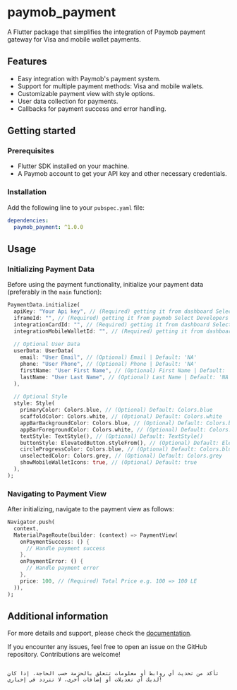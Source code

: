 
<!--
This README describes the package. If you publish this package to pub.dev,
this README's contents appear on the landing page for your package.

For information about how to write a good package README, see the guide for
[writing package pages](https://dart.dev/tools/pub/writing-package-pages).

For general information about developing packages, see the Dart guide for
[creating packages](https://dart.dev/guides/libraries/create-packages)
and the Flutter guide for
[developing packages and plugins](https://flutter.dev/to/develop-packages).
-->

# paymob_payment

A Flutter package that simplifies the integration of Paymob payment gateway for Visa and mobile wallet payments.

## Features

- Easy integration with Paymob's payment system.
- Support for multiple payment methods: Visa and mobile wallets.
- Customizable payment view with style options.
- User data collection for payments.
- Callbacks for payment success and error handling.

## Getting started

### Prerequisites

- Flutter SDK installed on your machine.
- A Paymob account to get your API key and other necessary credentials.

### Installation

Add the following line to your `pubspec.yaml` file:

```yaml
dependencies:
  paymob_payment: ^1.0.0  
```

## Usage

### Initializing Payment Data

Before using the payment functionality, initialize your payment data (preferably in the `main` function):

```dart
PaymentData.initialize(
  apiKey: "Your Api key", // (Required) getting it from dashboard Select Settings -> Account Info -> API Key
  iframeId: "", // (Required) getting it from paymob Select Developers -> iframes
  integrationCardId: "", // (Required) getting it from dashboard Select Developers -> Payment Integrations -> Online Card ID
  integrationMobileWalletId: "", // (Required) getting it from dashboard Select Developers -> Payment Integrations -> Mobile Wallet ID
  
  // Optional User Data
  userData: UserData(
    email: "User Email", // (Optional) Email | Default: 'NA'
    phone: "User Phone", // (Optional) Phone | Default: 'NA'
    firstName: "User First Name", // (Optional) First Name | Default: 'NA'
    lastName: "User Last Name", // (Optional) Last Name | Default: 'NA'
  ),
  
  // Optional Style
  style: Style(
    primaryColor: Colors.blue, // (Optional) Default: Colors.blue
    scaffoldColor: Colors.white, // (Optional) Default: Colors.white
    appBarBackgroundColor: Colors.blue, // (Optional) Default: Colors.blue
    appBarForegroundColor: Colors.white, // (Optional) Default: Colors.white
    textStyle: TextStyle(), // (Optional) Default: TextStyle()
    buttonStyle: ElevatedButton.styleFrom(), // (Optional) Default: ElevatedButton.styleFrom(...)
    circleProgressColor: Colors.blue, // (Optional) Default: Colors.blue
    unselectedColor: Colors.grey, // (Optional) Default: Colors.grey
    showMobileWalletIcons: true, // (Optional) Default: true
  ),
);
```

### Navigating to Payment View

After initializing, navigate to the payment view as follows:

```dart
Navigator.push(
  context,
  MaterialPageRoute(builder: (context) => PaymentView(
    onPaymentSuccess: () {
      // Handle payment success
    },
    onPaymentError: () {
      // Handle payment error
    },
    price: 100, // (Required) Total Price e.g. 100 => 100 LE
  )),
);
```

## Additional information

For more details and support, please check the [documentation](https://github.com/dev-KarimAhmed/paymob_payment_package).

If you encounter any issues, feel free to open an issue on the GitHub repository. Contributions are welcome!

```

تأكد من تحديث أي روابط أو معلومات تتعلق بالحزمة حسب الحاجة. إذا كان لديك أي تعديلات أو إضافات أخرى، لا تتردد في إخباري!